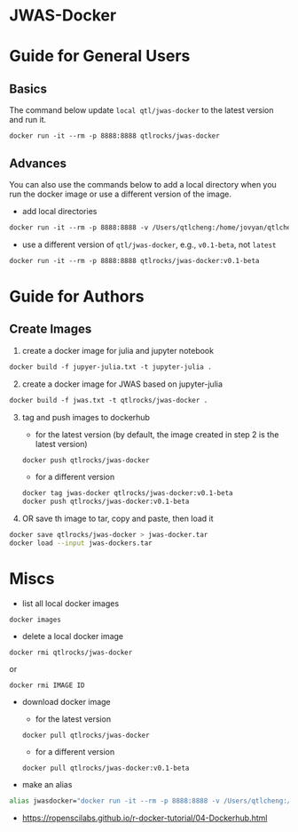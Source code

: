 # JWAS-Docker

# Guide for General Users

## Basics
The command below update `local qtl/jwas-docker` to the latest version and run it.
```
docker run -it --rm -p 8888:8888 qtlrocks/jwas-docker
```

## Advances

You can also use the commands below to add a local directory when you run the docker image or use a different version of the image.

* add local directories    
```dockerfile
docker run -it --rm -p 8888:8888 -v /Users/qtlcheng:/home/jovyan/qtlcheng qtlrocks/jwas-docker
```

* use a different version of `qtl/jwas-docker`, e.g., `v0.1-beta`, not `latest` 
```dockerfile
docker run -it --rm -p 8888:8888 qtlrocks/jwas-docker:v0.1-beta
```
    

# Guide for Authors

## Create Images

1. create a docker image for julia and jupyter notebook
```dockerfile
docker build -f jupyer-julia.txt -t jupyter-julia .
```

2. create a docker image for JWAS based on jupyter-julia
```dockerfile
docker build -f jwas.txt -t qtlrocks/jwas-docker .
```

3. tag and push images to dockerhub

    * for the latest version (by default, the image created in step 2 is the latest version)
    ```dockerfile
    docker push qtlrocks/jwas-docker
    ```
    * for a different version
    ```dockerfile
    docker tag jwas-docker qtlrocks/jwas-docker:v0.1-beta
    docker push qtlrocks/jwas-docker:v0.1-beta
    ```

4. OR save th image to tar, copy and paste, then load it 
```bash
docker save qtlrocks/jwas-docker > jwas-docker.tar
docker load --input jwas-dockers.tar
```

# Miscs

* list all local docker images 

```
docker images
```

* delete a local docker image

```
docker rmi qtlrocks/jwas-docker
```

or

```
docker rmi IMAGE ID 
```

* download docker image

    * for the latest version
    ```
    docker pull qtlrocks/jwas-docker
    ```

   * for a different version
   
    ```
    docker pull qtlrocks/jwas-docker:v0.1-beta
    ```

* make an alias
```bash
alias jwasdocker="docker run -it --rm -p 8888:8888 -v /Users/qtlcheng:/home/jovyan/qtlcheng qtlrocks/jwas-docker"
```

* https://ropenscilabs.github.io/r-docker-tutorial/04-Dockerhub.html
